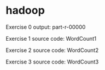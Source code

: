 hadoop
======
Exercise 0 output: part-r-00000

Exercise 1 source code: WordCount1

Exercise 2 source code: WordCount2

Exercise 3 source code: WordCount3
